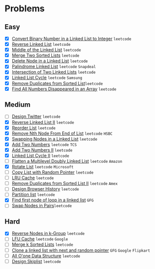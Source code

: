 # Problems

## Easy
- [x] [Convert Binary Number in a Linked List to Integer](https://leetcode.com/problems/convert-binary-number-in-a-linked-list-to-integer/) `leetcode`
- [x] [Reverse Linked List](https://leetcode.com/problems/reverse-linked-list/) `leetcode`
- [x] [Middle of the Linked List](https://leetcode.com/problems/middle-of-the-linked-list/) `leetcode`
- [x]  [Merge Two Sorted Lists](https://leetcode.com/problems/merge-two-sorted-lists/) `leetcode`
- [x]  [Delete Node in a Linked List](https://leetcode.com/problems/delete-node-in-a-linked-list/) `leetcode`
- [x]  [Palindrome Linked List](https://leetcode.com/problems/palindrome-linked-list/) `leetcode` `Snapdeal`
- [x]  [Intersection of Two Linked Lists](https://leetcode.com/problems/intersection-of-two-linked-lists/) `leetcode`
- [x]  [Linked List Cycle](https://leetcode.com/problems/linked-list-cycle/) `leetcode` `Samsung`
- [x]  [Remove Duplicates from Sorted List](https://leetcode.com/problems/remove-duplicates-from-sorted-list/)`leetcode`
- [x]  [Find All Numbers Disappeared in an Array](https://leetcode.com/problems/find-all-numbers-disappeared-in-an-array/) `leetcode`

## Medium
- [ ]  [Design Twitter](https://leetcode.com/problems/design-twitter/) `leetcode`
- [x]  [Reverse Linked List II](https://leetcode.com/problems/reverse-linked-list-ii/) `leetcode`
- [x]  [Reorder List](https://leetcode.com/problems/reorder-list/) `leetcode`
- [x]  [Remove Nth Node From End of List](https://leetcode.com/problems/remove-nth-node-from-end-of-list/) `leetcode` `HSBC`
- [x]  [Swapping Nodes in a Linked List](https://leetcode.com/problems/swapping-nodes-in-a-linked-list/) `leetcode`
- [x]  [Add Two Numbers](https://leetcode.com/problems/add-two-numbers/) `leetcode` `TCS`
- [x]  [Add Two Numbers II](https://leetcode.com/problems/add-two-numbers-ii/) `leetcode`
- [x]  [Linked List Cycle II](https://leetcode.com/problems/linked-list-cycle-ii/) `leetcode`
- [ ]  [Flatten a Multilevel Doubly Linked List](https://leetcode.com/problems/flatten-a-multilevel-doubly-linked-list/) `leetcode` `Amazon`
- [x]  [Rotate List](https://leetcode.com/problems/rotate-list/) `leetcode` `Microsoft`
- [ ]  [Copy List with Random Pointer](https://leetcode.com/problems/copy-list-with-random-pointer/) `leetcode`
- [ ]  [LRU Cache](https://leetcode.com/problems/lru-cache/) `leetcode`
- [ ]  [Remove Duplicates from Sorted List II](https://leetcode.com/problems/remove-duplicates-from-sorted-list-ii/) `leetcode` `Amex`
- [ ]  [Design Browser History](https://leetcode.com/problems/design-browser-history/) `leetcode`
- [ ]  [Partition list](https://leetcode.com/problems/partition-list/) `leetcode`
- [x]  [Find first node of loop in a linked list](https://www.geeksforgeeks.org/find-first-node-of-loop-in-a-linked-list/) `GFG`
- [ ]  [Swap Nodes in Pairs](https://leetcode.com/problems/swap-nodes-in-pairs/)`leetcode`

## Hard
- [x]  [Reverse Nodes in k-Group](https://leetcode.com/problems/reverse-nodes-in-k-group/) `leetcode`
- [ ]  [LFU Cache](https://leetcode.com/problems/lfu-cache/) `leetcode` `Google`
- [ ]  [Merge k Sorted Lists](https://leetcode.com/problems/merge-k-sorted-lists/) `leetcode`
- [ ]  [Clone a linked list with next and random pointer](https://www.geeksforgeeks.org/clone-linked-list-next-random-pointer-o1-space/) `GFG` `Google` `Flipkart`
- [ ]  [All O'one Data Structure](https://leetcode.com/problems/all-oone-data-structure/) `leetcode`
- [ ]  [Design Skiplist](https://leetcode.com/problems/design-skiplist/) `leetcode`
